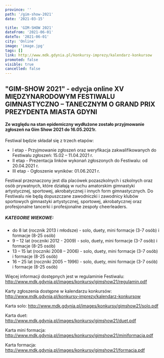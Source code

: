 ```yaml
---
province: ''
path: '/gim-show-2021'
date: '2021-03-15'

title: 'GIM-SHOW 2021'
dateFrom: '2021-06-01'
dateTo: '2021-06-01'
city: 'Online'
image: 'image.jpg'
tags: []
link: http://www.mdk.gdynia.pl/konkursy-imprezy/kalendarz-konkursow
promoted: false
visible: true
cancelled: false
---
```

## "GIM-SHOW 2021" - edycja online XV MIĘDZYNARODOWYM FESTIWALU GIMNASTYCZNO – TANECZNYM O GRAND PRIX PREZYDENTA MIASTA GDYNI

#### Ze względu na stan epidemiczny wydłużone zostało przyjmowanie zgłoszeń na Gim Show 2021 do 16.05.2021r. 
Festiwal będzie składał się z trzech etapów:
- I etap - Przyjmowanie zgłoszeń oraz weryfikacja zakwalifikowanych do Festiwalu zgłoszeń: 15.02 – 11.04.2021 r.
- II etap - Prezentacja linków wykonań zgłoszonych do Festiwalu: od 20.04.2021 r.
- III etap - Ogłoszenie wyników: 01.06.2021 r.
 
Festiwal przeznaczony jest dla placówek pozaszkolnych i szkolnych oraz osób prywatnych, które działają w ruchu amatorskim gimnastyki artystycznej, sportowej, akrobatycznej i innych form gimnastycznych. Do Festiwalu nie będą dopuszczane zawodniczki i zawodnicy klubów sportowych gimnastyki artystycznej, sportowej, akrobatycznej oraz profesjonalne tancerki i profesjonalne zespoły cheerleaders.

##### KATEGORIE WIEKOWE:
- do 8 lat (rocznik 2013 i młodsze) - solo, duety, mini formacje (3-7 osób) i formacje (8-25 osób)
- 9 – 12 lat (roczniki 2012 - 2009) - solo, duety, mini formacje (3-7 osób) i formacje (8-25 osób)
- 13 – 15 lat (roczniki 2008 – 2006) - solo, duety, mini formacje (3-7 osób) i formacje (8-25 osób)
- 16 – 25 lat (roczniki 2005 – 1996) - solo, duety, mini formacje (3-7 osób) i formacje (8-25 osób)

Więcej informacji dostępnych jest w regulaminie Festiwalu: http://www.mdk.gdynia.pl/images/konkursy/gimshow21/regulamin.pdf  

Karty zgłoszenia dostępne w kalendarzu konkursów: http://www.mdk.gdynia.pl/konkursy-imprezy/kalendarz-konkursow  

Karta solo: http://www.mdk.gdynia.pl/images/konkursy/gimshow21/solo.pdf 

Karta duet: http://www.mdk.gdynia.pl/images/konkursy/gimshow21/duet.pdf 

Karta mini formacja: http://www.mdk.gdynia.pl/images/konkursy/gimshow21/miniformacja.pdf 

Karta formacja: http://www.mdk.gdynia.pl/images/konkursy/gimshow21/formacja.pdf


